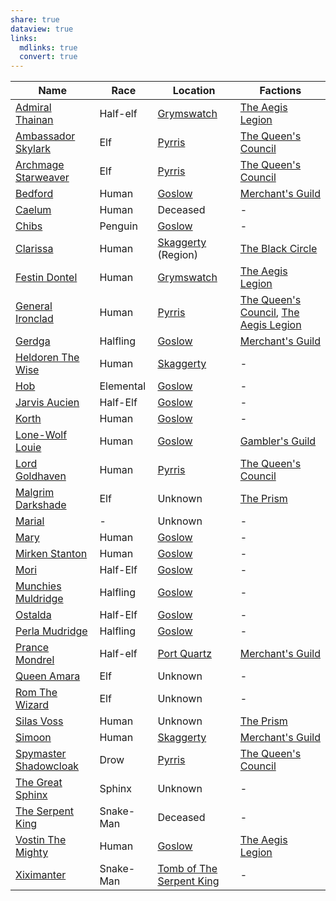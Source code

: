 ```yaml
---
share: true
dataview: true
links:
  mdlinks: true
  convert: true
---
```


| Name                                                                                            | Race      | Location                                                                            | Factions                                                                                                                                                          |
| ----------------------------------------------------------------------------------------------- | --------- | ----------------------------------------------------------------------------------- | ----------------------------------------------------------------------------------------------------------------------------------------------------------------- |
| [Admiral Thainan](../Locations-&%20NPCs/Cities%20&%20Towns/Grymswatch/NPCs/Admiral-Thainan.md)         | Half-elf  | [Grymswatch](../Locations-&%20NPCs/Cities%20&%20Towns/Grymswatch/index.md)            | [The Aegis Legion](../Factions-&%20Clans/The%20Aegis%20Legion/index.md)                                                                                       |
| [Ambassador Skylark](../Locations-&%20NPCs/Cities%20&%20Towns/Pyrris/NPCs/Ambassador-Skylark.md)       | Elf       | [Pyrris](../Locations-&%20NPCs/Cities%20&%20Towns/Pyrris/index.md)                        | [The Queen's Council](../Factions-&%20Clans/The%20Queen's%20Council/index.md)                                                                              |
| [Archmage Starweaver](../Locations-&%20NPCs/Cities%20&%20Towns/Pyrris/NPCs/Archmage-Starweaver.md)     | Elf       | [Pyrris](../Locations-&%20NPCs/Cities%20&%20Towns/Pyrris/index.md)                        | [The Queen's Council](../Factions-&%20Clans/The%20Queen's%20Council/index.md)                                                                              |
| [Bedford](../Locations-&%20NPCs/Cities%20&%20Towns/Goslow/NPCs/Bedford.md)                             | Human     | [Goslow](../Locations-&%20NPCs/Cities%20&%20Towns/Goslow/index.md)                        | [Merchant's Guild](../Factions-&%20Clans/Merchant's%20Guild/index.md)                                                                                       |
| [Caelum](../History-&%20Lore/Legends/Caelum.md)                                                    | Human     | Deceased                                                                            | \-                                                                                                                                                                |
| [Chibs](../Locations-&%20NPCs/Cities%20&%20Towns/Goslow/NPCs/Chibs.md)                                 | Penguin   | [Goslow](../Locations-&%20NPCs/Cities%20&%20Towns/Goslow/index.md)                        | \-                                                                                                                                                                |
| [Clarissa](../Factions-&%20Clans/The%20Black%20Circle/NPCs/Clarissa.md)                                | Human     | [Skaggerty](Skaggerty.md) (Region)                                                              | [The Black Circle](../Factions-&%20Clans/The%20Black%20Circle/index.md)                                                                                       |
| [Festin Dontel](../Locations-&%20NPCs/Cities%20&%20Towns/Grymswatch/NPCs/Festin-Dontel.md)             | Human     | [Grymswatch](../Locations-&%20NPCs/Cities%20&%20Towns/Grymswatch/index.md)            | [The Aegis Legion](../Factions-&%20Clans/The%20Aegis%20Legion/index.md)                                                                                       |
| [General Ironclad](../Locations-&%20NPCs/Cities%20&%20Towns/Pyrris/NPCs/General-Ironclad.md)           | Human     | [Pyrris](../Locations-&%20NPCs/Cities%20&%20Towns/Pyrris/index.md)                        | [The Queen's Council](../Factions-&%20Clans/The%20Queen's%20Council/index.md), [The Aegis Legion](../Factions-&%20Clans/The%20Aegis%20Legion/index.md) |
| [Gerdga](../Locations-&%20NPCs/Cities%20&%20Towns/Goslow/NPCs/Gerdga.md)                               | Halfling  | [Goslow](../Locations-&%20NPCs/Cities%20&%20Towns/Goslow/index.md)                        | [Merchant's Guild](../Factions-&%20Clans/Merchant's%20Guild/index.md)                                                                                       |
| [Heldoren The Wise](../Locations-&%20NPCs/Cities%20&%20Towns/Skaggerty/NPCs/Heldoren-The-Wise.md)      | Human     | [Skaggerty](../Locations-&%20NPCs/Cities%20&%20Towns/Skaggerty/index.md)               | \-                                                                                                                                                                |
| [Hob](../Locations-&%20NPCs/Cities%20&%20Towns/Goslow/NPCs/Hob.md)                                     | Elemental | [Goslow](../Locations-&%20NPCs/Cities%20&%20Towns/Goslow/index.md)                        | \-                                                                                                                                                                |
| [Jarvis Aucien](../Locations-&%20NPCs/Cities%20&%20Towns/Goslow/NPCs/Jarvis-Aucien.md)                 | Half-Elf  | [Goslow](../Locations-&%20NPCs/Cities%20&%20Towns/Goslow/index.md)                        | \-                                                                                                                                                                |
| [Korth](../Locations-&%20NPCs/Cities%20&%20Towns/Goslow/NPCs/Korth.md)                                 | Human     | [Goslow](../Locations-&%20NPCs/Cities%20&%20Towns/Goslow/index.md)                        | \-                                                                                                                                                                |
| [Lone-Wolf Louie](../Locations-&%20NPCs/Cities%20&%20Towns/Goslow/NPCs/Lone-Wolf-Louie.md)             | Human     | [Goslow](../Locations-&%20NPCs/Cities%20&%20Towns/Goslow/index.md)                        | [Gambler's Guild](../Factions-&%20Clans/Gambler's%20Guild/index.md)                                                                                          |
| [Lord Goldhaven](../Locations-&%20NPCs/Cities%20&%20Towns/Pyrris/NPCs/Lord-Goldhaven.md)               | Human     | [Pyrris](../Locations-&%20NPCs/Cities%20&%20Towns/Pyrris/index.md)                        | [The Queen's Council](../Factions-&%20Clans/The%20Queen's%20Council/index.md)                                                                              |
| [Malgrim Darkshade](../Factions-&%20Clans/The%20Prism/NPCs/Malgrim-Darkshade.md)                     | Elf       | Unknown                                                                             | [The Prism](../Factions-&%20Clans/The%20Prism/index.md)                                                                                                            |
| [Marial](../../Marial.md)                                                    | \-        | Unknown                                                                             | \-                                                                                                                                                                |
| [Mary](../Locations-&%20NPCs/Cities%20&%20Towns/Goslow/NPCs/Mary.md)                                   | Human     | [Goslow](../Locations-&%20NPCs/Cities%20&%20Towns/Goslow/index.md)                        | \-                                                                                                                                                                |
| [Mirken Stanton](../Locations-&%20NPCs/Cities%20&%20Towns/Goslow/NPCs/Mirken-Stanton.md)               | Human     | [Goslow](../Locations-&%20NPCs/Cities%20&%20Towns/Goslow/index.md)                        | \-                                                                                                                                                                |
| [Mori](../Locations-&%20NPCs/Cities%20&%20Towns/Goslow/NPCs/Mori.md)                                   | Half-Elf  | [Goslow](../Locations-&%20NPCs/Cities%20&%20Towns/Goslow/index.md)                        | \-                                                                                                                                                                |
| [Munchies Muldridge](../Locations-&%20NPCs/Cities%20&%20Towns/Goslow/NPCs/Munchies-Muldridge.md)       | Halfling  | [Goslow](../Locations-&%20NPCs/Cities%20&%20Towns/Goslow/index.md)                        | \-                                                                                                                                                                |
| [Ostalda](../Locations-&%20NPCs/Cities%20&%20Towns/Goslow/NPCs/Ostalda.md)                             | Half-Elf  | [Goslow](../Locations-&%20NPCs/Cities%20&%20Towns/Goslow/index.md)                        | \-                                                                                                                                                                |
| [Perla Mudridge](../Locations-&%20NPCs/Cities%20&%20Towns/Goslow/NPCs/Perla-Mudridge.md)               | Halfling  | [Goslow](../Locations-&%20NPCs/Cities%20&%20Towns/Goslow/index.md)                        | \-                                                                                                                                                                |
| [Prance Mondrel](../Locations-&%20NPCs/Cities%20&%20Towns/Port%20Quartz/NPCs/Prance-Mondrel.md)          | Half-elf  | [Port Quartz](../Locations-&%20NPCs/Cities%20&%20Towns/Port%20Quartz/index.md)         | [Merchant's Guild](../Factions-&%20Clans/Merchant's%20Guild/index.md)                                                                                       |
| [Queen Amara](../Locations-&%20NPCs/Cities%20&%20Towns/Pyrris/NPCs/Queen-Amara.md)                     | Elf       | Unknown                                                                             | \-                                                                                                                                                                |
| [Rom The Wizard](../History-&%20Lore/Legends/Rom-The-Wizard.md)                                    | Elf       | Unknown                                                                             | \-                                                                                                                                                                |
| [Silas Voss](../Factions-&%20Clans/The%20Prism/NPCs/Silas-Voss.md)                                   | Human     | Unknown                                                                             | [The Prism](../Factions-&%20Clans/The%20Prism/index.md)                                                                                                            |
| [Simoon](../Locations-&%20NPCs/Cities%20&%20Towns/Skaggerty/NPCs/Simoon.md)                            | Human     | [Skaggerty](../Locations-&%20NPCs/Cities%20&%20Towns/Skaggerty/index.md)               | [Merchant's Guild](../Factions-&%20Clans/Merchant's%20Guild/index.md)                                                                                       |
| [Spymaster Shadowcloak](../Locations-&%20NPCs/Cities%20&%20Towns/Pyrris/NPCs/Spymaster-Shadowcloak.md) | Drow      | [Pyrris](../Locations-&%20NPCs/Cities%20&%20Towns/Pyrris/index.md)                        | [The Queen's Council](../Factions-&%20Clans/The%20Queen's%20Council/index.md)                                                                              |
| [The Great Sphinx](../History-&%20Lore/Legends/The-Great-Sphinx.md)                                | Sphinx    | Unknown                                                                             | \-                                                                                                                                                                |
| [The Serpent King](../History-&%20Lore/Legends/The-Serpent-King.md)                                | Snake-Man | Deceased                                                                            | \-                                                                                                                                                                |
| [Vostin The Mighty](../Locations-&%20NPCs/Cities%20&%20Towns/Goslow/NPCs/Vostin-The-Mighty.md)         | Human     | [Goslow](../Locations-&%20NPCs/Cities%20&%20Towns/Goslow/index.md)                        | [The Aegis Legion](../Factions-&%20Clans/The%20Aegis%20Legion/index.md)                                                                                       |
| [Xiximanter](../History-&%20Lore/Legends/Xiximanter.md)                                            | Snake-Man | [Tomb of The Serpent King](../Locations-&%20NPCs/Dungeons/Tomb-of-The-Serpent-King.md) | \-                                                                                                                                                                |


